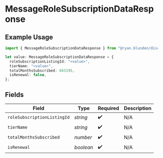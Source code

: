 # MessageRoleSubscriptionDataResponse

## Example Usage

```typescript
import { MessageRoleSubscriptionDataResponse } from "@ryan.blunden/discord-sdk/models/components";

let value: MessageRoleSubscriptionDataResponse = {
  roleSubscriptionListingId: "<value>",
  tierName: "<value>",
  totalMonthsSubscribed: 663195,
  isRenewal: false,
};
```

## Fields

| Field                       | Type                        | Required                    | Description                 |
| --------------------------- | --------------------------- | --------------------------- | --------------------------- |
| `roleSubscriptionListingId` | *string*                    | :heavy_check_mark:          | N/A                         |
| `tierName`                  | *string*                    | :heavy_check_mark:          | N/A                         |
| `totalMonthsSubscribed`     | *number*                    | :heavy_check_mark:          | N/A                         |
| `isRenewal`                 | *boolean*                   | :heavy_check_mark:          | N/A                         |